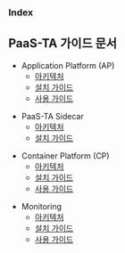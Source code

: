 ### Index

## PaaS-TA 가이드 문서  
- Application Platform (AP)  
  - [아키텍처](https://github.com/PaaS-TA/application-platform-guide/blob/master/architecture/README.md)  
  - [설치 가이드](https://github.com/PaaS-TA/application-platform-guide/blob/master/install/README.md)  
  - [사용 가이드](https://github.com/PaaS-TA/application-platform-guide/blob/master/user_guide/README.md)  

+ PaaS-TA Sidecar  
  - [아키텍처](https://github.com/PaaS-TA/sidecar-guide/blob/master/architecture/sidecar.md)  
  - [설치 가이드](https://github.com/PaaS-TA/sidecar-guide/tree/master/install/README.md)  

* Container Platform (CP)  
  * [아키텍처](https://github.com/PaaS-TA/paas-ta-container-platform/blob/master/architecture/Readme.md)  
  * [설치 가이드](https://github.com/PaaS-TA/paas-ta-container-platform/blob/master/install-guide/Readme.md)  
  * [사용 가이드](https://github.com/PaaS-TA/paas-ta-container-platform/blob/master/use-guide/Readme.md)  
  
+ Monitoring  
  + [아키텍처](https://github.com/PaaS-TA/paas-ta-monitoring-guide/blob/master/architecture/PAAS-TA_MONITORING_ARCHITECTURE.md)  
  + [설치 가이드](https://github.com/PaaS-TA/paas-ta-monitoring-guide/blob/master/install/PAAS-TA_MONITORING_INSTALL_GUIDE.md)  
  + [사용 가이드](https://github.com/PaaS-TA/monitoring-guide/blob/master/user/user_guide.md)
